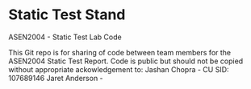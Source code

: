 # Static Test Stand
ASEN2004 - Static Test Lab Code

This Git repo is for sharing of code between team members for the ASEN2004 Static Test Report.
Code is public but should not be copied without appropriate ackowledgement to:
  Jashan Chopra - CU SID: 107689146
  Jaret Anderson -
